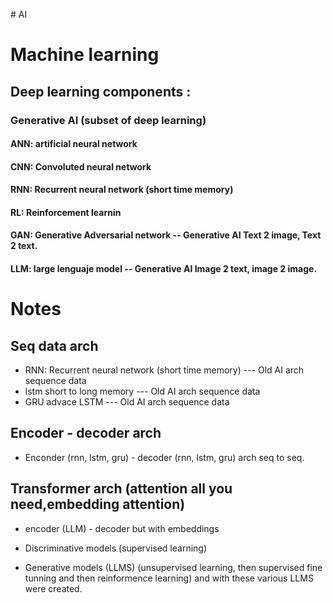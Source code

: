 # AI
# Machine learning
## Deep learning components :
### Generative AI (subset of deep learning)
#### ANN: artificial neural network
#### CNN: Convoluted neural network
#### RNN: Recurrent neural network (short time memory) 
#### RL: Reinforcement learnin
#### GAN: Generative Adversarial network  -- Generative AI  Text 2 image, Text 2 text.
#### LLM: large lenguaje model            -- Generative AI  Image 2 text, image 2 image.

# Notes
## Seq data arch
* RNN: Recurrent neural network (short time memory)  ---  Old AI arch sequence data
* lstm short to long memory                          ---  Old AI arch sequence data
* GRU advace LSTM                                    ---  Old AI arch sequence data
## Encoder - decoder arch
* Enconder (rnn,  lstm, gru) - decoder (rnn,  lstm, gru) arch seq to seq.
## Transformer arch (attention all you need,embedding attention)
* encoder (LLM) - decoder but with embeddings

* Discriminative models (supervised learning)
* Generative models (LLMS) (unsupervised learning, then supervised fine tunning and then reinformence learning) and with these various LLMS were created. 


